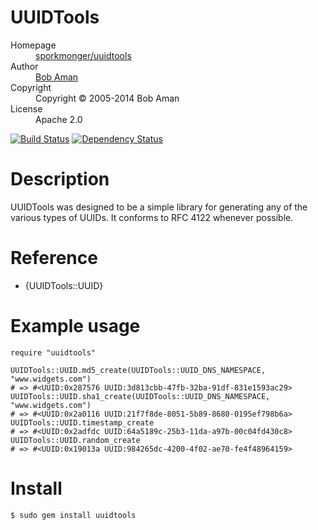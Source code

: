 # UUIDTools

<dl>
  <dt>Homepage</dt><dd><a href="https://github.com/sporkmonger/uuidtools">sporkmonger/uuidtools</a></dd>
  <dt>Author</dt><dd><a href="mailto:bob@sporkmonger.com">Bob Aman</a></dd>
  <dt>Copyright</dt><dd>Copyright © 2005-2014 Bob Aman</dd>
  <dt>License</dt><dd>Apache 2.0</dd>
</dl>

[![Build Status](https://secure.travis-ci.org/sporkmonger/uuidtools.png)](http://travis-ci.org/sporkmonger/uuidtools)
[![Dependency Status](https://gemnasium.com/sporkmonger/uuidtools.png)](https://gemnasium.com/sporkmonger/uuidtools)

# Description

UUIDTools was designed to be a simple library for generating any
of the various types of UUIDs.  It conforms to RFC 4122 whenever
possible.

# Reference

- {UUIDTools::UUID}

# Example usage

    require "uuidtools"

    UUIDTools::UUID.md5_create(UUIDTools::UUID_DNS_NAMESPACE, "www.widgets.com")
    # => #<UUID:0x287576 UUID:3d813cbb-47fb-32ba-91df-831e1593ac29>
    UUIDTools::UUID.sha1_create(UUIDTools::UUID_DNS_NAMESPACE, "www.widgets.com")
    # => #<UUID:0x2a0116 UUID:21f7f8de-8051-5b89-8680-0195ef798b6a>
    UUIDTools::UUID.timestamp_create
    # => #<UUID:0x2adfdc UUID:64a5189c-25b3-11da-a97b-00c04fd430c8>
    UUIDTools::UUID.random_create
    # => #<UUID:0x19013a UUID:984265dc-4200-4f02-ae70-fe4f48964159>

# Install

    $ sudo gem install uuidtools
